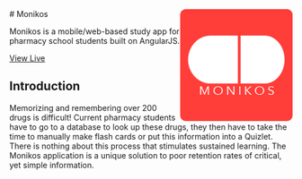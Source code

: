 <img src="monikos_logo_readme.png" align="right"/>
# Monikos

Monikos is a mobile/web-based study app for pharmacy school students built on AngularJS.

[View Live](http://www.danilachenchik.com/mvc/public/account/login)

## Introduction

Memorizing and remembering over 200 drugs is difficult! Current pharmacy students have to go to a database to look up these drugs, they then have to take the time to manually make flash cards or put this information into a Quizlet. There is nothing about this process that stimulates sustained learning. The Monikos application is a unique solution to poor retention rates of critical, yet simple information.




